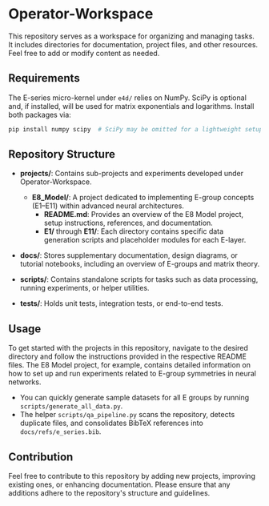 # Operator-Workspace

This repository serves as a workspace for organizing and managing tasks. It includes directories for documentation, project files, and other resources. Feel free to add or modify content as needed.

## Requirements

The E-series micro-kernel under `e4d/` relies on NumPy. SciPy is optional and, if
installed, will be used for matrix exponentials and logarithms. Install both
packages via:

```bash
pip install numpy scipy  # SciPy may be omitted for a lightweight setup
```

## Repository Structure

- **projects/**: Contains sub-projects and experiments developed under Operator-Workspace.
  - **E8_Model/**: A project dedicated to implementing E-group concepts (E1–E11) within advanced neural architectures.
    - **README.md**: Provides an overview of the E8 Model project, setup instructions, references, and documentation.
    - **E1/** through **E11/**: Each directory contains specific data generation scripts and placeholder modules for each E-layer.

- **docs/**: Stores supplementary documentation, design diagrams, or tutorial notebooks, including an overview of E-groups and matrix theory.
- **scripts/**: Contains standalone scripts for tasks such as data processing, running experiments, or helper utilities.
- **tests/**: Holds unit tests, integration tests, or end-to-end tests.

## Usage

To get started with the projects in this repository, navigate to the desired directory and follow the instructions provided in the respective README files. The E8 Model project, for example, contains detailed information on how to set up and run experiments related to E-group symmetries in neural networks.
- You can quickly generate sample datasets for all E groups by running `scripts/generate_all_data.py`.
- The helper `scripts/qa_pipeline.py` scans the repository, detects duplicate files, and consolidates BibTeX references into `docs/refs/e_series.bib`.

## Contribution

Feel free to contribute to this repository by adding new projects, improving existing ones, or enhancing documentation. Please ensure that any additions adhere to the repository's structure and guidelines.
